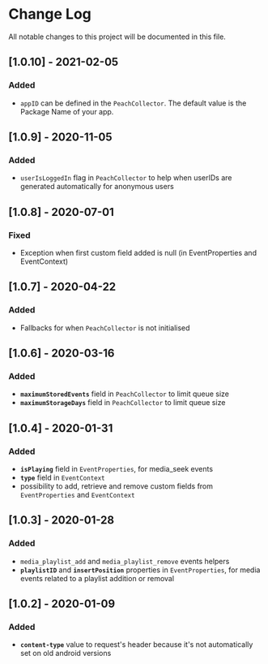 
# Change Log
All notable changes to this project will be documented in this file.

## [1.0.10] - 2021-02-05

### Added
- `appID` can be defined in the `PeachCollector`. The default value is the Package Name of your app.

## [1.0.9] - 2020-11-05

### Added
- `userIsLoggedIn` flag in `PeachCollector` to help when userIDs are generated automatically for anonymous users

## [1.0.8] - 2020-07-01

### Fixed
- Exception when first custom field added is null (in EventProperties and EventContext)

## [1.0.7] - 2020-04-22

### Added
- Fallbacks for when `PeachCollector` is not initialised

## [1.0.6] - 2020-03-16

### Added
- **`maximumStoredEvents`** field in `PeachCollector` to limit queue size
- **`maximumStorageDays`**  field in `PeachCollector` to limit queue size

## [1.0.4] - 2020-01-31

### Added
- **`isPlaying`** field in `EventProperties`, for media_seek events
- **`type`**  field in `EventContext`
- possibility to add, retrieve and remove custom fields from `EventProperties` and `EventContext`


## [1.0.3] - 2020-01-28

### Added
- `media_playlist_add` and `media_playlist_remove` events helpers
- **`playlistID`** and **`insertPosition`** properties in `EventProperties`, for media events related to a playlist addition or removal


## [1.0.2] - 2020-01-09

### Added
- **`content-type`** value to request's header because it's not automatically set on old android versions
